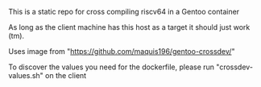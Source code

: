This is a static repo for cross compiling riscv64 in a Gentoo container

As long as the client machine has this host as a target it should just work (tm). 

Uses image from "https://github.com/maquis196/gentoo-crossdev/"

To discover the values you need for the dockerfile, please run "crossdev-values.sh" on the client
